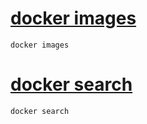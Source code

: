 # [docker images](01_docker_images.md)
```
docker images
```

# [docker search](02_docker_search.md)
```
docker search
```
